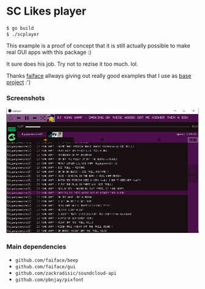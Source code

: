# SC Likes player

```
$ go build
$ ./scplayer
```

This example is a proof of concept that it is still actually possible to make real GUI apps with this package :)

It sure does his job. Try not to rezise it too much. lol.

Thanks [faiface](http://github.com/faiface) allways giving out really good examples that I use as [base project](https://github.com/faiface/gui/tree/master/examples/imageviewer) :')  

### Screenshots

![pic](pic.png)

### Main dependencies
 - `github.com/faiface/beep`
 - `github.com/faiface/gui`
 - `github.com/zackradisic/soundcloud-api`
 - `github.com/pbnjay/pixfont`
